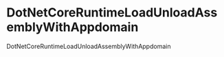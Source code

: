 # DotNetCoreRuntimeLoadUnloadAssemblyWithAppdomain
DotNetCoreRuntimeLoadUnloadAssemblyWithAppdomain
